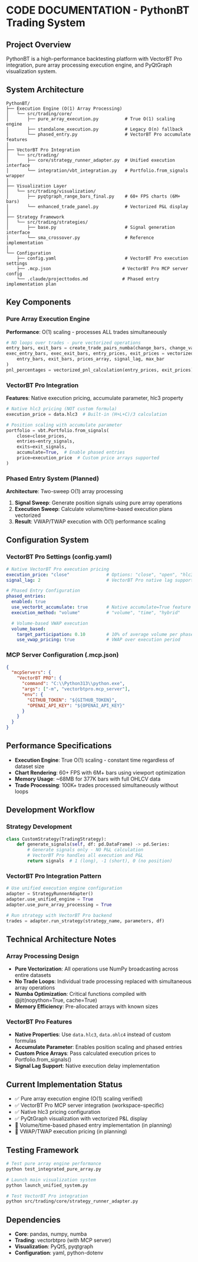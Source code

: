 # CODE DOCUMENTATION - PythonBT Trading System

## Project Overview
PythonBT is a high-performance backtesting platform with VectorBT Pro integration, pure array processing execution engine, and PyQtGraph visualization system.

## System Architecture

```
PythonBT/
├── Execution Engine (O(1) Array Processing)
│   └── src/trading/core/
│       ├── pure_array_execution.py          # True O(1) scaling engine
│       ├── standalone_execution.py          # Legacy O(n) fallback
│       └── phased_entry.py                  # VectorBT Pro accumulate features
│
├── VectorBT Pro Integration
│   └── src/trading/
│       ├── core/strategy_runner_adapter.py  # Unified execution interface
│       └── integration/vbt_integration.py   # Portfolio.from_signals wrapper
│
├── Visualization Layer
│   └── src/trading/visualization/
│       ├── pyqtgraph_range_bars_final.py    # 60+ FPS charts (6M+ bars)
│       └── enhanced_trade_panel.py          # Vectorized P&L display
│
├── Strategy Framework
│   └── src/trading/strategies/
│       ├── base.py                          # Signal generation interface
│       └── sma_crossover.py                 # Reference implementation
│
└── Configuration
    ├── config.yaml                          # VectorBT Pro execution settings
    ├── .mcp.json                           # VectorBT Pro MCP server config
    └── .claude/projecttodos.md             # Phased entry implementation plan
```

## Key Components

### Pure Array Execution Engine
**Performance**: O(1) scaling - processes ALL trades simultaneously
```python
# NO loops over trades - pure vectorized operations
entry_bars, exit_bars = create_trade_pairs_numba(change_bars, change_values)
exec_entry_bars, exec_exit_bars, entry_prices, exit_prices = vectorized_execution_lag_and_prices(
    entry_bars, exit_bars, prices_array, signal_lag, max_bar
)
pnl_percentages = vectorized_pnl_calculation(entry_prices, exit_prices)
```

### VectorBT Pro Integration
**Features**: Native execution pricing, accumulate parameter, hlc3 property
```python
# Native hlc3 pricing (NOT custom formula)
execution_price = data.hlc3  # Built-in (H+L+C)/3 calculation

# Position scaling with accumulate parameter
portfolio = vbt.Portfolio.from_signals(
    close=close_prices,
    entries=entry_signals,
    exits=exit_signals,
    accumulate=True,  # Enable phased entries
    price=execution_price  # Custom price arrays supported
)
```

### Phased Entry System (Planned)
**Architecture**: Two-sweep O(1) array processing
1. **Signal Sweep**: Generate position signals using pure array operations
2. **Execution Sweep**: Calculate volume/time-based execution plans vectorized
3. **Result**: VWAP/TWAP execution with O(1) performance scaling

## Configuration System

### VectorBT Pro Settings (config.yaml)
```yaml
# Native VectorBT Pro execution pricing
execution_price: "close"              # Options: "close", "open", "hlc3", etc.
signal_lag: 2                         # VectorBT Pro native lag support

# Phased Entry Configuration
phased_entries:
  enabled: true
  use_vectorbt_accumulate: true       # Native accumulate=True feature
  execution_method: "volume"          # "volume", "time", "hybrid"

  # Volume-based VWAP execution
  volume_based:
    target_participation: 0.10        # 10% of average volume per phase
    use_vwap_pricing: true            # VWAP over execution period
```

### MCP Server Configuration (.mcp.json)
```json
{
  "mcpServers": {
    "VectorBT PRO": {
      "command": "C:\\Python313\\python.exe",
      "args": ["-m", "vectorbtpro.mcp_server"],
      "env": {
        "GITHUB_TOKEN": "${GITHUB_TOKEN}",
        "OPENAI_API_KEY": "${OPENAI_API_KEY}"
      }
    }
  }
}
```

## Performance Specifications
- **Execution Engine**: True O(1) scaling - constant time regardless of dataset size
- **Chart Rendering**: 60+ FPS with 6M+ bars using viewport optimization
- **Memory Usage**: ~68MB for 377K bars with full OHLCV data
- **Trade Processing**: 100K+ trades processed simultaneously without loops

## Development Workflow

### Strategy Development
```python
class CustomStrategy(TradingStrategy):
    def generate_signals(self, df: pd.DataFrame) -> pd.Series:
        # Generate signals only - NO P&L calculation
        # VectorBT Pro handles all execution and P&L
        return signals  # 1 (long), -1 (short), 0 (no position)
```

### VectorBT Pro Integration Pattern
```python
# Use unified execution engine configuration
adapter = StrategyRunnerAdapter()
adapter.use_unified_engine = True
adapter.use_pure_array_processing = True

# Run strategy with VectorBT Pro backend
trades = adapter.run_strategy(strategy_name, parameters, df)
```

## Technical Architecture Notes

### Array Processing Design
- **Pure Vectorization**: All operations use NumPy broadcasting across entire datasets
- **No Trade Loops**: Individual trade processing replaced with simultaneous array operations
- **Numba Optimization**: Critical functions compiled with @jit(nopython=True, cache=True)
- **Memory Efficiency**: Pre-allocated arrays with known sizes

### VectorBT Pro Features
- **Native Properties**: Use `data.hlc3`, `data.ohlc4` instead of custom formulas
- **Accumulate Parameter**: Enables position scaling and phased entries
- **Custom Price Arrays**: Pass calculated execution prices to Portfolio.from_signals()
- **Signal Lag Support**: Native execution delay implementation

## Current Implementation Status
- ✅ Pure array execution engine (O(1) scaling verified)
- ✅ VectorBT Pro MCP server integration (workspace-specific)
- ✅ Native hlc3 pricing configuration
- ✅ PyQtGraph visualization with vectorized P&L display
- 🔄 Volume/time-based phased entry implementation (in planning)
- 🔄 VWAP/TWAP execution pricing (in planning)

## Testing Framework
```bash
# Test pure array engine performance
python test_integrated_pure_array.py

# Launch main visualization system
python launch_unified_system.py

# Test VectorBT Pro integration
python src/trading/core/strategy_runner_adapter.py
```

## Dependencies
- **Core**: pandas, numpy, numba
- **Trading**: vectorbtpro (with MCP server)
- **Visualization**: PyQt5, pyqtgraph
- **Configuration**: yaml, python-dotenv